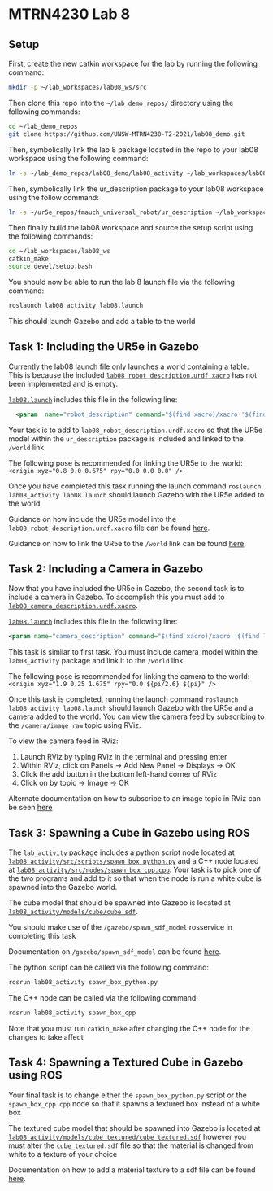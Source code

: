 
# MTRN4230 Lab 8

## Setup

First, create the new catkin workspace for the lab by running the following command:

```bash
mkdir -p ~/lab_workspaces/lab08_ws/src
```

Then clone this repo into the `~/lab_demo_repos/` directory using the following commands:

```bash
cd ~/lab_demo_repos
git clone https://github.com/UNSW-MTRN4230-T2-2021/lab08_demo.git
```

Then, symbolically link the lab 8 package located in the repo to your lab08 workspace using the following command:

```bash
ln -s ~/lab_demo_repos/lab08_demo/lab08_activity ~/lab_workspaces/lab08_ws/src
```

Then, symbolically link the ur_description package to your lab08 workspace using the follow command:

```bash
ln -s ~/ur5e_repos/fmauch_universal_robot/ur_description ~/lab_workspaces/lab08_ws/src
```

Then finally build the lab08 workspace and source the setup script using the following commands:

```bash
cd ~/lab_workspaces/lab08_ws
catkin_make
source devel/setup.bash
```

You should now be able to run the lab 8 launch file via the following command:

```bash
roslaunch lab08_activity lab08.launch
```

This should launch Gazebo and add a table to the world

## Task 1: Including the UR5e in Gazebo

Currently the lab08 launch file only launches a world containing a table. This is because the included [`lab08_robot_description.urdf.xacro`](lab08_activity/urdf/lab08_robot_description.urdf.xacro) has not been implemented and is empty.

[`lab08.launch`](lab08_activity/launch/lab08.launch) includes this file in the following line:
```xml
  <param  name="robot_description" command="$(find xacro)/xacro '$(find lab08_activity)/urdf/lab08_robot_description.urdf.xacro'"/>
``` 

Your task is to add to `lab08_robot_description.urdf.xacro` so that the UR5e model within the `ur_description` package is included and linked to the `/world` link 

The following pose is recommended for linking the UR5e to the world: `<origin xyz="0.8 0.0 0.675" rpy="0.0 0.0 0.0" />`

Once you have completed this task running the launch command `roslaunch lab08_activity lab08.launch` should launch Gazebo with the UR5e added to the world

Guidance on how include the UR5e model into the `lab08_robot_description.urdf.xacro` file can be found [here](http://wiki.ros.org/xacro#Including_other_xacro_files).

Guidance on how to link the UR5e to the `/world` link can be found [here](http://wiki.ros.org/urdf/XML/joint).

## Task 2: Including a Camera in Gazebo

Now that you have included the UR5e in Gazebo, the second task is to include a camera in Gazebo. To accomplish this you must add to [`lab08_camera_description.urdf.xacro`](lab08_activity/urdf/lab08_camera_description.urdf.xacro). 

[`lab08.launch`](lab08_activity/launch/lab08.launch) includes this file in the following line:

```xml
<param name="camera_description" command="$(find xacro)/xacro '$(find lab08_activity)/urdf/lab08_camera_description.urdf.xacro'" />
``` 

This task is similar to first task. You must include camera_model within the `lab08_activity` package and link it to the `/world` link

The following pose is recommended for linking the camera to the world: `<origin xyz="1.9 0.25 1.675" rpy="0.0 ${pi/2.6} ${pi}" />`

Once this task is completed, running the launch command `roslaunch lab08_activity lab08.launch` should launch Gazebo with the UR5e and a camera added to the world. You can view the camera feed by subscribing to the `/camera/image_raw` topic using RViz.

To view the camera feed in RViz:

1. Launch RViz by typing RViz in the terminal and pressing enter
2. Within RViz, click on Panels -> Add New Panel -> Displays -> OK
3. Click the add button in the bottom left-hand corner of RViz
4. Click on by topic -> Image -> OK

Alternate documentation on how to subscribe to an image topic in RViz can be seen [here](https://answers.ros.org/question/263977/how-to-subscribe-to-image_transport-topic-in-rviz/)

## Task 3: Spawning a Cube in Gazebo using ROS

The `lab_activity` package includes a python script node located at [`lab08_activity/src/scripts/spawn_box_python.py`](lab08_activity/src/scripts/spawn_box_python.py) and a C++ node located at [`lab08_activity/src/nodes/spawn_box_cpp.cpp`](lab08_activity/src/nodes/spawn_box_cpp.cpp). Your task is to pick one of the two programs and add to it so that when the node is run a white cube is spawned into the Gazebo world.

The cube model that should be spawned into Gazebo is located at [`lab08_activity/models/cube/cube.sdf`](lab08_activity/models/cube/cube.sdf).

You should make use of the `/gazebo/spawn_sdf_model` rosservice in completing this task

Documentation on `/gazebo/spawn_sdf_model` can be found [here](http://gazebosim.org/tutorials/?tut=ros_comm#Services:Createanddestroymodelsinsimulation).

The python script can be called via the following command:

```bash
rosrun lab08_activity spawn_box_python.py
```

The C++ node can be called via the following command:

```bash
rosrun lab08_activity spawn_box_cpp
```

Note that you must run `catkin_make` after changing the C++ node for the changes to take affect

## Task 4: Spawning a Textured Cube in Gazebo using ROS

Your final task is to change either the `spawn_box_python.py` script or the `spawn_box_cpp.cpp` node so that it spawns a textured box instead of a white box

The textured cube model that should be spawned into Gazebo is located at [`lab08_activity/models/cube_textured/cube_textured.sdf`](lab08_activity/models/cube_textured/cube_textured.sdf) however you must alter the `cube_textured.sdf` file so that the material is changed from white to a texture of your choice

Documentation on how to add a material texture to a sdf file can be found [here](http://sdformat.org/spec?ver=1.6&elem=material).
